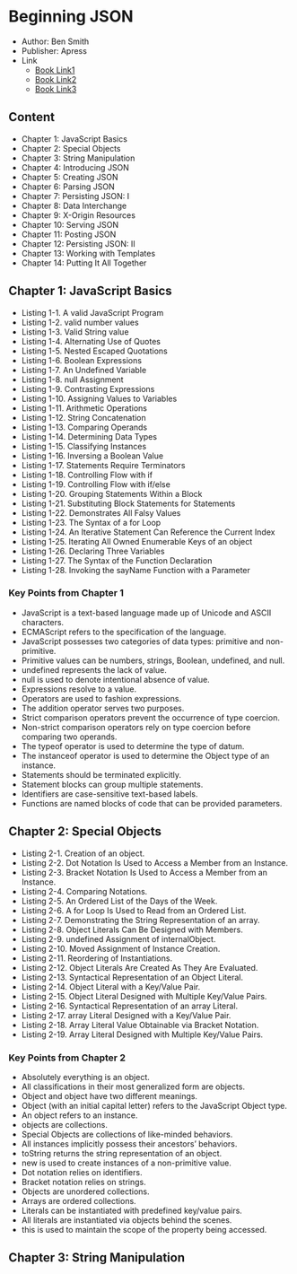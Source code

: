 # Beginning JSON

* Author: Ben Smith
* Publisher: Apress
* Link
  * [Book Link1](https://www.apress.com/gp/book/9781484202036)
  * [Book Link2](https://www.amazon.com/Beginning-JSON-BEN-SMITH/dp/1484202031)
  * [Book Link3](https://item.jd.com/1650190391.html)

## Content

* Chapter 1: JavaScript Basics
* Chapter 2: Special Objects
* Chapter 3: String Manipulation
* Chapter 4: Introducing JSON
* Chapter 5: Creating JSON
* Chapter 6: Parsing JSON
* Chapter 7: Persisting JSON: I
* Chapter 8: Data Interchange
* Chapter 9: X-Origin Resources
* Chapter 10: Serving JSON
* Chapter 11: Posting JSON
* Chapter 12: Persisting JSON: II
* Chapter 13: Working with Templates
* Chapter 14: Putting It All Together

## Chapter 1: JavaScript Basics

* Listing 1-1. A valid JavaScript Program
* Listing 1-2. valid number values
* Listing 1-3. Valid String value
* Listing 1-4. Alternating Use of Quotes
* Listing 1-5. Nested Escaped Quotations
* Listing 1-6. Boolean Expressions
* Listing 1-7. An Undefined Variable
* Listing 1-8. null Assignment
* Listing 1-9. Contrasting Expressions
* Listing 1-10. Assigning Values to Variables
* Listing 1-11. Arithmetic Operations
* Listing 1-12. String Concatenation
* Listing 1-13. Comparing Operands
* Listing 1-14. Determining Data Types
* Listing 1-15. Classifying Instances
* Listing 1-16. Inversing a Boolean Value
* Listing 1-17. Statements Require Terminators
* Listing 1-18. Controlling Flow with if
* Listing 1-19. Controlling Flow with if/else
* Listing 1-20. Grouping Statements Within a Block
* Listing 1-21. Substituting Block Statements for Statements
* Listing 1-22. Demonstrates All Falsy Values
* Listing 1-23. The Syntax of a for Loop
* Listing 1-24. An Iterative Statement Can Reference the Current Index
* Listing 1-25. Iterating All Owned Enumerable Keys of an object
* Listing 1-26. Declaring Three Variables
* Listing 1-27. The Syntax of the Function Declaration
* Listing 1-28. Invoking the sayName Function with a Parameter

### Key Points from Chapter 1

* JavaScript is a text-based language made up of Unicode and ASCII characters.
* ECMAScript refers to the specification of the language.
* JavaScript possesses two categories of data types: primitive and non-primitive.
* Primitive values can be numbers, strings, Boolean, undefined, and null.
* undefined represents the lack of value.
* null is used to denote intentional absence of value.
* Expressions resolve to a value.
* Operators are used to fashion expressions.
* The addition operator serves two purposes.
* Strict comparison operators prevent the occurrence of type coercion.
* Non-strict comparison operators rely on type coercion before comparing two operands.
* The typeof operator is used to determine the type of datum.
* The instanceof operator is used to determine the Object type of an instance.
* Statements should be terminated explicitly.
* Statement blocks can group multiple statements.
* Identifiers are case-sensitive text-based labels.
* Functions are named blocks of code that can be provided parameters.

## Chapter 2: Special Objects

* Listing 2-1. Creation of an object.
* Listing 2-2. Dot Notation Is Used to Access a Member from an Instance.
* Listing 2-3. Bracket Notation Is Used to Access a Member from an Instance.
* Listing 2-4. Comparing Notations.
* Listing 2-5. An Ordered List of the Days of the Week.
* Listing 2-6. A for Loop Is Used to Read from an Ordered List.
* Listing 2-7. Demonstrating the String Representation of an array.
* Listing 2-8. Object Literals Can Be Designed with Members.
* Listing 2-9. undefined Assignment of internalObject.
* Listing 2-10. Moved Assignment of Instance Creation.
* Listing 2-11. Reordering of Instantiations.
* Listing 2-12. Object Literals Are Created As They Are Evaluated.
* Listing 2-13. Syntactical Representation of an Object Literal.
* Listing 2-14. Object Literal with a Key/Value Pair.
* Listing 2-15. Object Literal Designed with Multiple Key/Value Pairs.
* Listing 2-16. Syntactical Representation of an array Literal.
* Listing 2-17. array Literal Designed with a Key/Value Pair.
* Listing 2-18. Array Literal Value Obtainable via Bracket Notation.
* Listing 2-19. Array Literal Designed with Multiple Key/Value Pairs.

### Key Points from Chapter 2

* Absolutely everything is an object.
* All classifications in their most generalized form are objects.
* Object and object have two different meanings.
* Object (with an initial capital letter) refers to the JavaScript Object type.
* An object refers to an instance.
* objects are collections.
* Special Objects are collections of like-minded behaviors.
* All instances implicitly possess their ancestors’ behaviors.
* toString returns the string representation of an object.
* new is used to create instances of a non-primitive value.
* Dot notation relies on identifiers.
* Bracket notation relies on strings.
* Objects are unordered collections.
* Arrays are ordered collections.
* Literals can be instantiated with predefined key/value pairs.
* All literals are instantiated via objects behind the scenes.
* this is used to maintain the scope of the property being accessed.

## Chapter 3: String Manipulation

